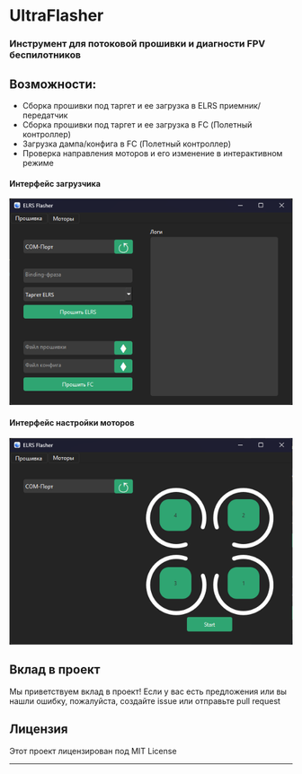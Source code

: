 # UltraFlasher
### Инструмент для потоковой прошивки и диагности FPV беспилотников

## Возможности:
* Сборка прошивки под таргет и ее загрузка в ELRS приемник/передатчик
* Сборка прошивки под таргет и ее загрузка в FC (Полетный контроллер)
* Загрузка дампа/конфига в FC (Полетный контроллер)
* Проверка направления моторов и его изменение в интерактивном режиме


#### Интерфейс загрузчика

![image](image.png)


#### Интерфейс настройки моторов

![motors](image-1.png)

## Вклад в проект

Мы приветствуем вклад в проект! Если у вас есть предложения или вы нашли ошибку, пожалуйста, создайте issue или отправьте pull request

## Лицензия

Этот проект лицензирован под MIT License

---

